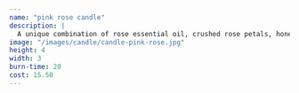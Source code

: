```yaml
---
name: "pink rose candle"
description: |
  A unique combination of rose essential oil, crushed rose petals, honey, and our 100% natural beeswax is guaranteed to soothe, and add warmth to any room.
image: "/images/candle/candle-pink-rose.jpg"
height: 4
width: 3
burn-time: 20
cost: 15.50
---
```

